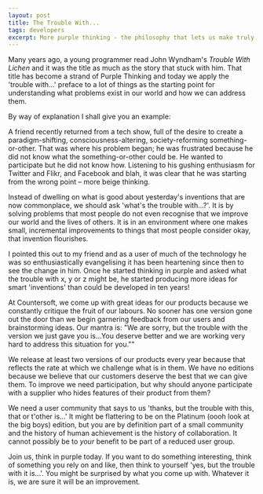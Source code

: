 ```yaml
---
layout: post
title: The Trouble With...
tags: developers
excerpt: More purple thinking - the philosophy that lets us make truly remarkable products.
---
```

Many years ago, a young programmer read John Wyndham's *Trouble With Lichen* and it was the title as much as the story that stuck with him. That title has become a strand of Purple Thinking and today we apply the 'trouble with...' preface to a lot of things as the starting point for understanding what problems exist in our world and how we can address them.

By way of explanation I shall give you an example:

A friend recently returned from a tech show, full of the desire to create a paradigm-shifting, consciousness-altering, society-reforming something-or-other. That was where his problem began; he was frustrated because he did not know what the something-or-other could be. He wanted to participate but he did not know how. Listening to his gushing enthusiasm for Twitter and Flikr, and Facebook and blah, it was clear that he was starting from the wrong point – more beige thinking.

Instead of dwelling on what is good about yesterday's inventions that are now commonplace, we should ask 'what's the trouble with...?'. It is by solving problems that most people do not even recognise that we improve our world and the lives of others. It is in an environment where one makes small, incremental improvements to things that most people consider okay, that invention flourishes.

I pointed this out to my friend and as a user of much of the technology he was so enthusiastically evangelising it has been heartening since then to see the change in him. Once he started thinking in purple and asked what the trouble with x, y or z might be, he started producing more ideas for smart 'inventions' than could be developed in ten years!

At Countersoft, we come up with great ideas for our products because we constantly critique the fruit of our labours. No sooner has one version gone out the door than we begin garnering feedback from our users and brainstorming ideas. Our mantra is: "We are sorry, but the trouble with the version we just gave you is...You deserve better and we are working very hard to address this situation for you.""

We release at least two versions of our products every year because that reflects the rate at which we challenge what is in them. We have no editions because we believe that our customers deserve the best that we can give them. To improve we need participation, but why should anyone participate with a supplier who hides features of their product from them?

We need a user community that says to us 'thanks, but the trouble with this, that or t'other is...' It might be flattering to be on the Platinum (oooh look at the big boys) edition, but you are by definition part of a small community and the history of human achievement is the history of collaboration. It cannot possibly be to *_your_* benefit to be part of a reduced user group.

Join us, think in purple today. If you want to do something interesting, think of something you rely on and like, then think to yourself 'yes, but the trouble with it is...'. You might be surprised by what you come up with. Whatever it is, we are sure it will be an improvement.
